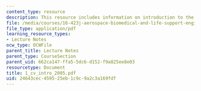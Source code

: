 ```yaml
---
content_type: resource
description: This resource includes information on introduction to the CV system.
file: /media/courses/16-423j-aerospace-biomedical-and-life-support-engineering-spring-2006/24643cec459525eb1c9c9a2c3a169fdf_1_cv_intro_2005.pdf
file_type: application/pdf
learning_resource_types:
- Lecture Notes
ocw_type: OCWFile
parent_title: Lecture Notes
parent_type: CourseSection
parent_uid: 662ca147-ffa5-5dc6-d152-f9a825ee8e03
resourcetype: Document
title: 1_cv_intro_2005.pdf
uid: 24643cec-4595-25eb-1c9c-9a2c3a169fdf
---
```

